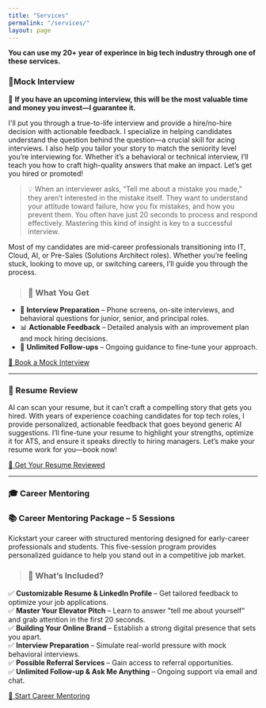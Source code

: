 ```yaml
---
title: "Services"
permalink: "/services/"
layout: page
---
```

**You can use my 20+ year of experince in big tech industry through one of these services.**

### 🚀Mock Interview

🎯 **If you have an upcoming interview, this will be the most valuable time and money you invest—I guarantee it.**

I'll put you through a true-to-life interview and provide a hire/no-hire decision with actionable feedback.
I specialize in helping candidates understand the question behind the question—a crucial skill for acing interviews. I also help you tailor your story to match the seniority level you’re interviewing for. Whether it’s a behavioral or technical interview, I’ll teach you how to craft high-quality answers that make an impact. Let’s get you hired or promoted!

> 💡 When an interviewer asks, “Tell me about a mistake you made,” they aren’t interested in the mistake itself. They want to understand your attitude toward failure, how you fix mistakes, and how you prevent them. You often have just 20 seconds to process and respond effectively. Mastering this kind of insight is key to a successful interview.

Most of my candidates are mid-career professionals transitioning into IT, Cloud, AI, or Pre-Sales (Solutions Architect roles). Whether you’re feeling stuck, looking to move up, or switching careers, I’ll guide you through the process.

> ### 📌 What You Get

- 🎤 **Interview Preparation** – Phone screens, on-site interviews, and behavioral questions for junior, senior, and principal roles.
- 📊 **Actionable Feedback** – Detailed analysis with an improvement plan and mock hiring decisions.
- 🔄 **Unlimited Follow-ups** – Ongoing guidance to fine-tune your approach.

[📅 Book a Mock Interview](https://topmate.io/ekhiyami/1469939)

---

### 📄 Resume Review

AI can scan your resume, but it can’t craft a compelling story that gets you hired. With years of experience coaching candidates for top tech roles, I provide personalized, actionable feedback that goes beyond generic AI suggestions. I’ll fine-tune your resume to highlight your strengths, optimize it for ATS, and ensure it speaks directly to hiring managers. Let’s make your resume work for you—book now!

[📝 Get Your Resume Reviewed](https://topmate.io/ekhiyami/1469822)

---

### 🎓 Career Mentoring

### 📚 Career Mentoring Package – 5 Sessions

Kickstart your career with structured mentoring designed for early-career professionals and students. This five-session program provides personalized guidance to help you stand out in a competitive job market.

> ### 📌 What’s Included?

✅ **Customizable Resume & LinkedIn Profile** – Get tailored feedback to optimize your job applications.  
✅ **Master Your Elevator Pitch** – Learn to answer "tell me about yourself" and grab attention in the first 20 seconds.  
✅ **Building Your Online Brand** – Establish a strong digital presence that sets you apart.  
✅ **Interview Preparation** – Simulate real-world pressure with mock behavioral interviews.  
✅ **Possible Referral Services** – Gain access to referral opportunities.  
✅ **Unlimited Follow-up & Ask Me Anything** – Ongoing support via email and chat.

[🎯 Start Career Mentoring](https://topmate.io/ekhiyami/1471426)

